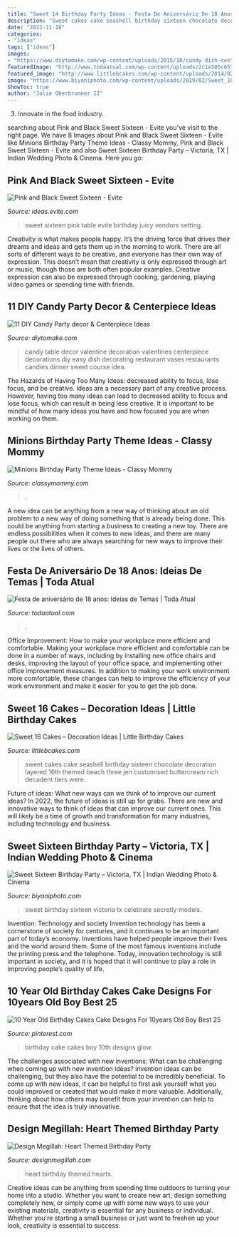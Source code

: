 ```yaml
---
title: "Sweet 14 Birthday Party Ideas - Festa De Aniversário De 18 Anos: Ideias De Temas"
description: "Sweet cakes cake seashell birthday sixteen chocolate decoration layered 16th themed beach three jen customised buttercream rich decadent tiers were"
date: "2022-11-18"
categories:
- "ideas"
tags: ["ideas"]
images:
- "https://www.diytomake.com/wp-content/uploads/2015/10/candy-dish-centerpiece-ideas.jpg"
featuredImage: "http://www.todaatual.com/wp-content/uploads/2c1e505c65757fd20c805b27712a8767.jpg"
featured_image: "http://www.littlebcakes.com/wp-content/uploads/2014/02/Sweet-16-Cakes-Ideas.jpg"
image: "https://www.biyaniphoto.com/wp-content/uploads/2019/02/Sweet_16_Birthday_Party_Photos_Victoria_TX_04.jpg"
ShowToc: true
author: "Jolie Oberbrunner II"
---
```



3. Innovate in the food industry. 

	

		
searching about Pink and Black Sweet Sixteen - Evite you've visit to the right page. We have 8 Images about Pink and Black Sweet Sixteen - Evite like Minions Birthday Party Theme Ideas - Classy Mommy, Pink and Black Sweet Sixteen - Evite and also Sweet Sixteen Birthday Party – Victoria, TX | Indian Wedding Photo &amp; Cinema. Here you go:
		
    
## Pink And Black Sweet Sixteen - Evite

<img loading=lazy src="http://ideas.evite.com/media/sweet-and-juicy-birthday-setting-the-mood-table-595.jpg" onerror="this.onerror=null;this.src='https://tse4.mm.bing.net/th?id=OIP.YMm1MfBHGmeJiGSKOABWZgHaJ9&amp;pid=15.1';" alt="Pink and Black Sweet Sixteen - Evite">

_Source: ideas.evite.com_

>sweet sixteen pink table evite birthday juicy vendors setting. 

	

Creativity is what makes people happy. It’s the driving force that drives their dreams and ideas and gets them up in the morning to work. There are all sorts of different ways to be creative, and everyone has their own way of expression. This doesn’t mean that creativity is only expressed through art or music, though those are both often popular examples. Creative expression can also be expressed through cooking, gardening, playing video games or spending time with friends.

    
## 11 DIY Candy Party Decor &amp; Centerpiece Ideas

<img loading=lazy src="https://www.diytomake.com/wp-content/uploads/2015/10/candy-dish-centerpiece-ideas.jpg" onerror="this.onerror=null;this.src='https://tse2.mm.bing.net/th?id=OIP.EFGWUuOeiJeW2mDMFalf1QHaFj&amp;pid=15.1';" alt="11 DIY Candy Party decor &amp; Centerpiece Ideas">

_Source: diytomake.com_

>candy table decor valentine decoration valentines centerpiece decorations diy easy dish decorating restaurant vases restaurants candies dinner sweet course idea. 

	

The Hazards of Having Too Many Ideas: decreased ability to focus, lose focus, and be creative.
Ideas are a necessary part of any creative process. However, having too many ideas can lead to decreased ability to focus and lose focus, which can result in being less creative. It is important to be mindful of how many ideas you have and how focused you are when working on them.

    
## Minions Birthday Party Theme Ideas - Classy Mommy

<img loading=lazy src="https://classymommy.com/wp-content/uploads/2015/08/IMG_0336.jpg" onerror="this.onerror=null;this.src='https://tse3.mm.bing.net/th?id=OIP.EeCMJwmRcwA-KeoIb0oVSgHaJ4&amp;pid=15.1';" alt="Minions Birthday Party Theme Ideas - Classy Mommy">

_Source: classymommy.com_

>. 

	

A new idea can be anything from a new way of thinking about an old problem to a new way of doing something that is already being done. This could be anything from starting a business to creating a new toy. There are endless possibilities when it comes to new ideas, and there are many people out there who are always searching for new ways to improve their lives or the lives of others.

    
## Festa De Aniversário De 18 Anos: Ideias De Temas | Toda Atual

<img loading=lazy src="http://www.todaatual.com/wp-content/uploads/2c1e505c65757fd20c805b27712a8767.jpg" onerror="this.onerror=null;this.src='https://tse3.mm.bing.net/th?id=OIP.iD_IQfprXR5PF5GPHX2jLQHaJ4&amp;pid=15.1';" alt="Festa de aniversário de 18 anos: Ideias de Temas | Toda Atual">

_Source: todaatual.com_

>. 

	

Office Improvement: How to make your workplace more efficient and comfortable.
Making your workplace more efficient and comfortable can be done in a number of ways, including by installing new office chairs and desks, improving the layout of your office space, and implementing other office improvement measures. In addition to making your work environment more comfortable, these changes can help to improve the efficiency of your work environment and make it easier for you to get the job done.

    
## Sweet 16 Cakes – Decoration Ideas | Little Birthday Cakes

<img loading=lazy src="http://www.littlebcakes.com/wp-content/uploads/2014/02/Sweet-16-Cakes-Ideas.jpg" onerror="this.onerror=null;this.src='https://tse1.mm.bing.net/th?id=OIP.Qhg5BdUPRfx7ZYJqtAjxWgHaLI&amp;pid=15.1';" alt="Sweet 16 Cakes – Decoration Ideas | Little Birthday Cakes">

_Source: littlebcakes.com_

>sweet cakes cake seashell birthday sixteen chocolate decoration layered 16th themed beach three jen customised buttercream rich decadent tiers were. 

	

Future of ideas: What new ways can we think of to improve our current ideas?
In 2022, the future of ideas is still up for grabs. There are new and innovative ways to think of ideas that can improve our current ones. This will likely be a time of growth and transformation for many industries, including technology and business.

    
## Sweet Sixteen Birthday Party – Victoria, TX | Indian Wedding Photo &amp; Cinema

<img loading=lazy src="https://www.biyaniphoto.com/wp-content/uploads/2019/02/Sweet_16_Birthday_Party_Photos_Victoria_TX_04.jpg" onerror="this.onerror=null;this.src='https://tse3.mm.bing.net/th?id=OIP.zYQwrfovMUTtjrFl8vWqmgHaLF&amp;pid=15.1';" alt="Sweet Sixteen Birthday Party – Victoria, TX | Indian Wedding Photo &amp; Cinema">

_Source: biyaniphoto.com_

>sweet birthday sixteen victoria tx celebrate secretly models. 

	

Invention: Technology and society
Invention technology has been a cornerstone of society for centuries, and it continues to be an important part of today’s economy. Inventions have helped people improve their lives and the world around them. Some of the most famous inventions include the printing press and the telephone. Today, innovation technology is still important in society, and it is hoped that it will continue to play a role in improving people’s quality of life.

    
## 10 Year Old Birthday Cakes Cake Designs For 10years Old Boy Best 25

<img loading=lazy src="https://i.pinimg.com/736x/fe/cd/a2/fecda267ca33578ab293f61e2711bb79.jpg" onerror="this.onerror=null;this.src='https://tse2.mm.bing.net/th?id=OIP.S9USc0K1N079IqmX08BocwHaLm&amp;pid=15.1';" alt="10 Year Old Birthday Cakes Cake Designs For 10years Old Boy Best 25">

_Source: pinterest.com_

>birthday cake cakes boy 10th designs glow. 

	

The challenges associated with new inventions: What can be challenging when coming up with new invention ideas?
invention ideas can be challenging, but they also have the potential to be incredibly beneficial. To come up with new ideas, it can be helpful to first ask yourself what you could improved or created that would make it more valuable. Additionally, thinking about how others may benefit from your invention can help to ensure that the idea is truly innovative.

    
## Design Megillah: Heart Themed Birthday Party

<img loading=lazy src="http://4.bp.blogspot.com/-LEjRuWLSlzg/T2D8nByoNUI/AAAAAAAABNQ/TdgPmRGnCBY/s1600/hearts+in+window+2+touched.jpg" onerror="this.onerror=null;this.src='https://tse4.mm.bing.net/th?id=OIP.J-p1wGoN39185xPVuPUytwHaJ4&amp;pid=15.1';" alt="Design Megillah: Heart Themed Birthday Party">

_Source: designmegillah.com_

>heart birthday themed hearts. 

	

Creative ideas can be anything from spending time outdoors to turning your home into a studio. Whether you want to create new art, design something completely new, or simply come up with some new ways to use your existing materials, creativity is essential for any business or individual. Whether you're starting a small business or just want to freshen up your look, creativity is essential to success.


